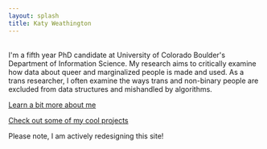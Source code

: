```yaml
---
layout: splash
title: Katy Weathington
---
```

<br/>
I'm a fifth year PhD candidate at University of Colorado Boulder's Department of Information Science. My research aims to critically examine how data about queer and marginalized people is made and used. As a trans researcher, I often examine the ways trans and non-binary people are excluded from data structures and mishandled by algorithms. 

[Learn a bit more about me](/about.html)

[Check out some of my cool projects](/queerDatingDesign.html)


Please note, I am actively redesigning this site!